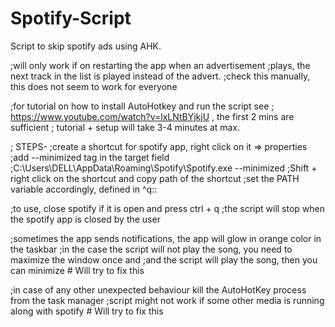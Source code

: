 # Spotify-Script
Script to skip spotify ads using AHK.

;will only work if on restarting the  app when an advertisement
;plays, the next track in the list is played instead of the advert.
;check this manually, this does not seem to work for everyone

;for tutorial on how to install AutoHotkey and run the script see
; https://www.youtube.com/watch?v=lxLNtBYjkjU    , the first 2 mins are sufficient
; tutorial + setup will take 3-4 minutes at max.

; STEPS-
;create a shortcut for spotify app, right click on it  => properties
;add --minimized tag in the target field
;C:\Users\DELL\AppData\Roaming\Spotify\Spotify.exe --minimized
;Shift + right click on the shortcut and copy path of the shortcut
;set the PATH variable accordingly, defined in ^q::

;to use, close spotify if it is open and press ctrl + q
;the script will stop when the spotify app is closed by the user

;sometimes the app sends notifications, the app will glow in orange color in the taskbar
;in the case the script will not play the song, you need to maximize the window once and
;and the script will play the song, then you can minimize # Will try to fix this

;in case of any other unexpected behaviour kill the AutoHotKey process from the task manager
;script might not work if some other media is running along with spotify # Will try to fix this
